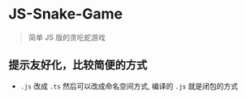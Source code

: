 # JS-Snake-Game

> 简单 JS 版的贪吃蛇游戏

## 提示友好化，比较简便的方式

+ `.js` 改成 `.ts` 然后可以改成命名空间方式, 编译的 `.js` 就是闭包的方式